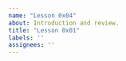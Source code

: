 ```yaml
---
name: "Lesson 0x04"
about: Introduction and review.
title: "Lesson 0x01"
labels: ''
assignees: ''
---
```

